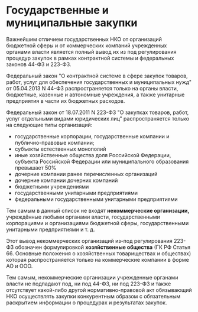 # Государственные и муниципальные закупки

Важнейшим отличием государственных НКО от организаций бюджетной сферы и от коммерческих компаний учрежденных органами власти является полный вывод их из под регулирования процедур закупок в рамках контрактной системы и федеральных законов 44-ФЗ и 223-ФЗ.

Федеральный закон "О контрактной системе в сфере закупок товаров, работ, услуг для обеспечения государственных и муниципальных нужд" от 05.04.2013 N 44-ФЗ распространяется только на органы власти, бюджетные, казенные и автономные учреждения, а также унитарные предприятия в части их бюджетных расходов.

Федеральный закон от 18.07.2011 N 223-ФЗ "О закупках товаров, работ, услуг отдельными видами юридических лиц" распространяется только на следующие типы организаций:

- государственные корпорации, государственные компании и публично-правовые компании;
- субъекты естественных монополий
- иные хозяйственные общества доля Российской Федерации, субъекта Российской Федерации или муниципального образования превышает 50%
- дочерние компании ранее перечисленных организаций
- дочерние компании дочерних компаний
- бюджетными учреждениями
- государственными унитарными предприятиями
- федеральными государственными унитарными предприятиями

Тем самым в данный список не входят **некоммерческие организации,** учреждённые любыми органами власти, государственными корпорациями и организациями бюджетной сферы, государственными унитарными предприятиями и т. д.

Этот вывод некоммерческих организаций из-под регулирования 223-ФЗ обозначен формулировкой **хозяйственные общества** (ГК РФ Статья 66. Основные положения о хозяйственных товариществах и обществах) которая распространяется только на коммерческие компании в форме АО и ООО.

Тем самым, некоммерческие организации учрежденные органами власти не подпадают под, ни под 44-ФЗ, ни под 223-ФЗ и также отсутствует какой-либо другой нормативно-правовой акт обязывающий НКО осуществлять закупки конкурентным образом с обязательным раскрытием информации о процедурах и результатах закупок.